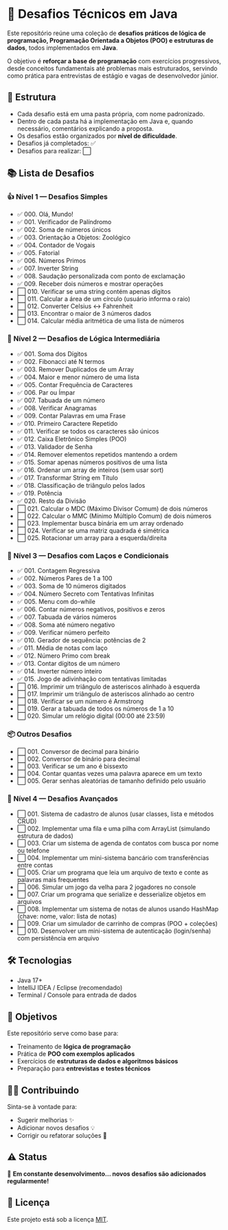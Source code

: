 # 🚀 Desafios Técnicos em Java

Este repositório reúne uma coleção de **desafios práticos de lógica de programação, Programação Orientada a Objetos (POO) e estruturas de dados**, todos implementados em **Java**.

O objetivo é **reforçar a base de programação** com exercícios progressivos, desde conceitos fundamentais até problemas mais estruturados, servindo como prática para entrevistas de estágio e vagas de desenvolvedor júnior.

## 📂 Estrutura

- Cada desafio está em uma pasta própria, com nome padronizado.
- Dentro de cada pasta há a implementação em Java e, quando necessário, comentários explicando a proposta.
- Os desafios estão organizados por **nível de dificuldade**.
- Desafios já completados: ✅
- Desafios para realizar: ⬜

## 📚 Lista de Desafios

### 👍 Nível 1 — Desafios Simples
* ✅ 000. Olá, Mundo!
* ✅ 001. Verificador de Palíndromo
* ✅ 002. Soma de números únicos
* ✅ 003. Orientação a Objetos: Zoológico
* ✅ 004. Contador de Vogais
* ✅ 005. Fatorial
* ✅ 006. Números Primos
* ✅ 007. Inverter String
* ✅ 008. Saudação personalizada com ponto de exclamação
* ✅ 009. Receber dois números e mostrar operações
* ⬜ 010. Verificar se uma string contém apenas dígitos
* ⬜ 011. Calcular a área de um círculo (usuário informa o raio)
* ⬜ 012. Converter Celsius ↔ Fahrenheit
* ⬜ 013. Encontrar o maior de 3 números dados
* ⬜ 014. Calcular média aritmética de uma lista de números

### 🧠 Nível 2 — Desafios de Lógica Intermediária
* ✅ 001. Soma dos Dígitos
* ✅ 002. Fibonacci até N termos
* ✅ 003. Remover Duplicados de um Array
* ✅ 004. Maior e menor número de uma lista
* ✅ 005. Contar Frequência de Caracteres
* ✅ 006. Par ou Ímpar
* ✅ 007. Tabuada de um número
* ✅ 008. Verificar Anagramas
* ✅ 009. Contar Palavras em uma Frase
* ✅ 010. Primeiro Caractere Repetido
* ✅ 011. Verificar se todos os caracteres são únicos
* ✅ 012. Caixa Eletrônico Simples (POO)
* ✅ 013. Validador de Senha
* ✅ 014. Remover elementos repetidos mantendo a ordem
* ✅ 015. Somar apenas números positivos de uma lista
* ✅ 016. Ordenar um array de inteiros (sem usar sort)
* ✅ 017. Transformar String em Título
* ✅ 018. Classificação de triângulo pelos lados
* ✅ 019. Potência
* ✅ 020. Resto da Divisão
* ⬜ 021. Calcular o MDC (Máximo Divisor Comum) de dois números
* ⬜ 022. Calcular o MMC (Mínimo Múltiplo Comum) de dois números
* ⬜ 023. Implementar busca binária em um array ordenado
* ⬜ 024. Verificar se uma matriz quadrada é simétrica
* ⬜ 025. Rotacionar um array para a esquerda/direita

### 🔁 Nível 3 — Desafios com Laços e Condicionais
* ✅ 001. Contagem Regressiva
* ✅ 002. Números Pares de 1 a 100
* ✅ 003. Soma de 10 números digitados
* ✅ 004. Número Secreto com Tentativas Infinitas
* ✅ 005. Menu com do-while
* ✅ 006. Contar números negativos, positivos e zeros
* ✅ 007. Tabuada de vários números
* ✅ 008. Soma até número negativo
* ✅ 009. Verificar número perfeito
* ✅ 010. Gerador de sequência: potências de 2
* ✅ 011. Média de notas com laço
* ✅ 012. Número Primo com break
* ✅ 013. Contar dígitos de um número
* ✅ 014. Inverter número inteiro
* ✅ 015. Jogo de adivinhação com tentativas limitadas
* ⬜ 016. Imprimir um triângulo de asteriscos alinhado à esquerda
* ⬜ 017. Imprimir um triângulo de asteriscos alinhado ao centro
* ⬜ 018. Verificar se um número é Armstrong
* ⬜ 019. Gerar a tabuada de todos os números de 1 a 10
* ⬜ 020. Simular um relógio digital (00:00 até 23:59)

### 📦 Outros Desafios
* ⬜ 001. Conversor de decimal para binário
* ⬜ 002. Conversor de binário para decimal
* ⬜ 003. Verificar se um ano é bissexto
* ⬜ 004. Contar quantas vezes uma palavra aparece em um texto
* ⬜ 005. Gerar senhas aleatórias de tamanho definido pelo usuário

### 🚀 Nível 4 — Desafios Avançados
* ⬜ 001. Sistema de cadastro de alunos (usar classes, lista e métodos CRUD)
* ⬜ 002. Implementar uma fila e uma pilha com ArrayList (simulando estrutura de dados)
* ⬜ 003. Criar um sistema de agenda de contatos com busca por nome ou telefone
* ⬜ 004. Implementar um mini-sistema bancário com transferências entre contas
* ⬜ 005. Criar um programa que leia um arquivo de texto e conte as palavras mais frequentes
* ⬜ 006. Simular um jogo da velha para 2 jogadores no console
* ⬜ 007. Criar um programa que serialize e desserialize objetos em arquivos
* ⬜ 008. Implementar um sistema de notas de alunos usando HashMap (chave: nome, valor: lista de notas)
* ⬜ 009. Criar um simulador de carrinho de compras (POO + coleções)
* ⬜ 010. Desenvolver um mini-sistema de autenticação (login/senha) com persistência em arquivo

## 🛠️ Tecnologias
- Java 17+
- IntelliJ IDEA / Eclipse (recomendado)
- Terminal / Console para entrada de dados

## 📌 Objetivos
Este repositório serve como base para:
- Treinamento de **lógica de programação**
- Prática de **POO com exemplos aplicados**
- Exercícios de **estruturas de dados e algoritmos básicos**
- Preparação para **entrevistas e testes técnicos**

## 👨‍💻 Contribuindo
Sinta-se à vontade para:
- Sugerir melhorias ✨
- Adicionar novos desafios 💡
- Corrigir ou refatorar soluções 🔧

## ⚠️ Status
📌 **Em constante desenvolvimento... novos desafios são adicionados regularmente!**

## 📄 Licença
Este projeto está sob a licença [MIT](LICENSE).

